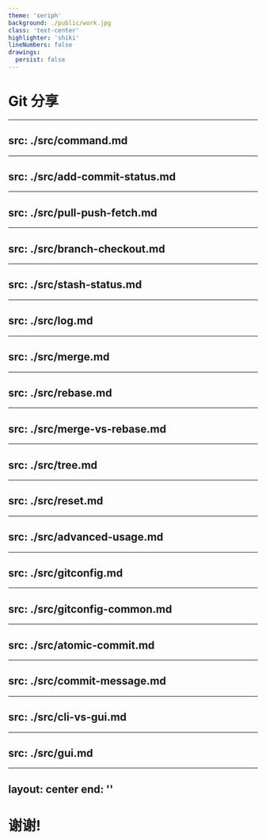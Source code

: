 ```yaml
---
theme: 'seriph'
background: ./public/work.jpg
class: 'text-center'
highlighter: 'shiki'
lineNumbers: false
drawings:
  persist: false
---
```


# Git 分享

---
src: ./src/command.md
---

---
src: ./src/add-commit-status.md
---

---
src: ./src/pull-push-fetch.md
---

---
src: ./src/branch-checkout.md
---

---
src: ./src/stash-status.md
---

---
src: ./src/log.md
---

---
src: ./src/merge.md
---

---
src: ./src/rebase.md
---

---
src: ./src/merge-vs-rebase.md
---

---
src: ./src/tree.md
---

---
src: ./src/reset.md
---

---
src: ./src/advanced-usage.md
---

---
src: ./src/gitconfig.md
---

---
src: ./src/gitconfig-common.md
---

---
src: ./src/atomic-commit.md
---

---
src: ./src/commit-message.md
---

---
src: ./src/cli-vs-gui.md
---

---
src: ./src/gui.md
---

---
layout: center
end: ''
---

# 谢谢!
